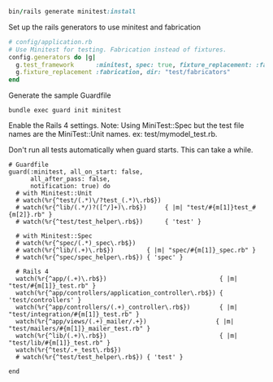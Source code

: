 ```ruby

bin/rails generate minitest:install
```

Set up the rails generators to use minitest and fabrication

```ruby
# config/application.rb
# Use Minitest for testing. Fabrication instead of fixtures.
config.generators do |g|
  g.test_framework      :minitest, spec: true, fixture_replacement: :fabrication
  g.fixture_replacement :fabrication, dir: "test/fabricators"
end
```
Generate the sample Guardfile

```
bundle exec guard init minitest
```


Enable the Rails 4 settings. Note: Using MiniTest::Spec but the test file names are the MiniTest::Unit names. ex: test/mymodel_test.rb.

Don't run all tests automatically when guard starts. This can take a while.

```
# Guardfile
guard(:minitest, all_on_start: false,
      all_after_pass: false,
      notification: true) do
  # with Minitest::Unit
  # watch(%r{^test/(.*)\/?test_(.*)\.rb$})
  # watch(%r{^lib/(.*/)?([^/]+)\.rb$})     { |m| "test/#{m[1]}test_#{m[2]}.rb" }
  # watch(%r{^test/test_helper\.rb$})      { 'test' }

  # with Minitest::Spec
  # watch(%r{^spec/(.*)_spec\.rb$})
  # watch(%r{^lib/(.+)\.rb$})         { |m| "spec/#{m[1]}_spec.rb" }
  # watch(%r{^spec/spec_helper\.rb$}) { 'spec' }

  # Rails 4
  watch(%r{^app/(.+)\.rb$})                               { |m| "test/#{m[1]}_test.rb" }
  watch(%r{^app/controllers/application_controller\.rb$}) { 'test/controllers' }
  watch(%r{^app/controllers/(.+)_controller\.rb$})        { |m| "test/integration/#{m[1]}_test.rb" }
  watch(%r{^app/views/(.+)_mailer/.+})                   { |m| "test/mailers/#{m[1]}_mailer_test.rb" }
  watch(%r{^lib/(.+)\.rb$})                               { |m| "test/lib/#{m[1]}_test.rb" }
  watch(%r{^test/.+_test\.rb$})
  # watch(%r{^test/test_helper\.rb$}) { 'test' }

end

```
